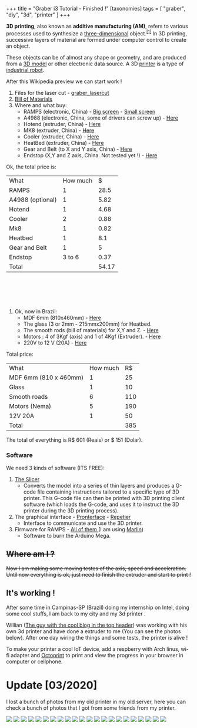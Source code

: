 +++
title = "Graber i3 Tutorial - Finished !"
[taxonomies]
tags = [ "graber", "diy", "3d", "printer" ]
+++

**3D printing**, also known as **additive manufacturing (AM)**, refers to various processes used to synthesize a [three-dimensional](https://en.wikipedia.org/wiki/Three-dimensional_space) object.<sup id="cite_ref-engineer_1-0" class="reference">[[1]](https://en.wikipedia.org/wiki/3D_printing#cite_note-engineer-1)</sup> In 3D printing, successive layers of material are formed under computer control to create an object.

<!-- more -->

These objects can be of almost any shape or geometry, and are produced from a [3D model](https://en.wikipedia.org/wiki/3D_modeling "3D modeling") or other electronic data source. A 3D [printer](https://en.wikipedia.org/wiki/Printer_(computing) "Printer (computing)") is a type of [industrial robot](https://en.wikipedia.org/wiki/Industrial_robot "Industrial robot").

After this Wikipedia preview we can start work !

1.  Files for the laser cut - [graber_lasercut](http://patrickjp.com/wp-content/uploads/2015/12/graber_lasercut.zip)
2.  [Bill of Materials](http://reprap.org/wiki/Graber_i3)
3.  Where and what buy:
    *   RAMPS (electronic, China) - [Big screen](http://pt.aliexpress.com/item/3d-printer-kit-3d-12864-screen-ramps-1-4-4988-2560r-3/32212102721.html) - [Small screen](http://pt.aliexpress.com/item/1pcs-Mega-2560-R3-1pcs-RAMPS-1-4-Controller-5pcs-A4988-Stepper-Driver-Module-RAMPS-1/1609182953.html?spm=2114.02020208.3.139.hc309d&ws_ab_test=searchweb201556_1_79_78_77_80,searchweb201644_0,searchweb201560_2)
    *   A4988 (electronic, China, some of drivers can screw up)  - [Here](http://pt.aliexpress.com/item/5pcs-lot-Reprap-Stepper-Driver-A4988-stepper-motor-driver-free-shipping-drop-shipping/1182430536.html)
    *   Hotend (extruder, China) - [Here](http://pt.aliexpress.com/item/FreeShipping-Long-distance-3D-Printer-J-head-Hotend-for-1-75mm-3-0mm-E3D-Bowden-Extruder/2041826923.html)
    *   MK8 (extruder, China) - [Here](http://pt.aliexpress.com/item/MK8-Drive-Gear-for-1-75mm-3mm-3D-Printer-Filament-Extruder-Pulley-5mm-Shaft-Reprap-Wholesale/32369432482.html)
    *   Cooler (extruder, China) - [Here](http://pt.aliexpress.com/item/DC-12V-2Pin-Mini-Cooling-Fan-40MM-40x40x10mm-Small-Exhaust-Fan-for-3D-Printer-Free-Shipping/32444433659.html)
    *   HeatBed (extruder, China) - [Here](http://pt.aliexpress.com/item/New-3D-Printer-Parts-MK2B-Heatbed-LED-Resistor-Cable-100K-ohm-Thermistors-PCB-Heated-Bed-White/32307923385.html?spm=2114.02020208.3.20.i94SJM&ws_ab_test=searchweb201556_1_79_78_77_80,searchweb201644_0,searchweb201560_2)
    *   Gear and Belt (to X and Y axis, China) - [Here](http://pt.aliexpress.com/item/Freeshipping-2pcs-20-teeth-GT2-Pulley-Bore-5mm-2M-GT2-timing-Belt-width-6mm-for-3D/32240661027.html)
    *   Endstop (X,Y and Z axis, China. Not tested yet !) - [Here](http://pt.aliexpress.com/item/Endstop-Mechanical-Limit-Switches-3D-Printer-Switch-for-RAMPS-1-4-order-3pcs-price-is-3/1750201155.html?spm=2114.02020208.3.41.5JgKni&ws_ab_test=searchweb201556_1_79_78_77_80,searchweb201644_0,searchweb201560_2)

Ok, the total price is:

<table style="height: 344px;" width="315">

<tbody>

<tr>

<td>What</td>

<td> How much</td>

<td>$</td>

</tr>

<tr>

<td>RAMPS</td>

<td>1</td>

<td>28.5</td>

</tr>

<tr>

<td>A4988 (optional)</td>

<td>1</td>

<td>5.82</td>

</tr>

<tr>

<td>Hotend</td>

<td>1</td>

<td>4.68</td>

</tr>

<tr>

<td>Cooler</td>

<td>2</td>

<td>0.88</td>

</tr>

<tr>

<td>Mk8</td>

<td>1</td>

<td>0.82</td>

</tr>

<tr>

<td>Heatbed</td>

<td>1</td>

<td>8.1</td>

</tr>

<tr>

<td>Gear and Belt</td>

<td>1</td>

<td>5</td>

</tr>

<tr>

<td>Endstop</td>

<td>3 to 6</td>

<td>0.37</td>

</tr>

<tr>

<td>Total</td>
<td> </td>

<td>54.17</td>

</tr>

</tbody>

</table>

1.  Ok, now in Brazil:
    *   MDF 6mm (810x460mm) - [Here](https://www.google.com.br/maps/place/MDF+Rei/@-27.5997296,-48.5486853,3a,75y,31.28h,90t/data=!3m6!1e1!3m4!1si8v0wt9kQey0Y2v9THsBSw!2e0!7i13312!8i6656!4m2!3m1!1s0x0:0xd6f21f935f0f743a!6m1!1e1)
    *   The glass (3 or 2mm  - 215mmx200mm) for Heatbed.
    *   The smooth rods (bill of materials) for X,Y and Z. - [Here](http://www.marvitubos.com.br/)
    *   Motors : 4 of 3Kgf (axis) and 1 of 4Kgf (Extruder). - [Here](http://produto.mercadolivre.com.br/MLB-710362826-motor-de-passo-3-20v-nema-17-impressora-3d-_JM#redirectedFromParent)
    *   220V to 12 V (20A) - [Here](http://produto.mercadolivre.com.br/MLB-722537296-fonte-bilvot-110-220v-12v-20a-amperes-estabilizada-led-cftv-_JM)

Total price:

<table>

<tbody>

<tr>

<td>What</td>

<td>How much</td>

<td>R$</td>

</tr>

<tr>

<td>MDF 6mm (810 x 460mm)</td>

<td>1</td>

<td>25</td>

</tr>

<tr>

<td>Glass</td>

<td>1</td>

<td>10</td>

</tr>

<tr>

<td>Smooth roads</td>

<td>6</td>

<td>110</td>

</tr>

<tr>

<td>Motors (Nema)</td>

<td>5</td>

<td>190</td>

</tr>

<tr>

<td>12V 20A</td>

<td>1</td>

<td>50</td>

</tr>

<tr>

<td>Total</td>
<td> </td>
<td>385</td>

</tr>

</tbody>

</table>

The total of everything is R\$ 601 (Reais) or \$ 151 (Dolar).

### Software

We need 3 kinds of software (ITS FREE):

1.  [The Slicer](http://slic3r.org/)
    *   Converts the model into a series of thin layers and produces a G-code file containing instructions tailored to a specific type of 3D printer. This G-code file can then be printed with 3D printing client software (which loads the G-code, and uses it to instruct the 3D printer during the 3D printing process).
2.  The graphical interface - [Pronterface](http://www.pronterface.com/) - [Repetier](http://www.repetier.com/)
    *   Interface to communicate and use the 3D printer.
3.  Firmware for RAMPS - [All of them ](http://reprap.org/wiki/Firmware) (I am using [Marlin](https://github.com/MarlinFirmware/Marlin))
    *   Software to burn the Arduino Mega.

## <del>Where am I ?</del>

<del>Now I am making some moving testes of the axis, speed and acceleration. Until now everything is ok, just need to finish the extruder and start to print !</del>

## It's working !

After some time in Campinas-SP (Brazil) doing my internship on Intel, doing some cool stuffs, I am back to my city and my 3d printer .

Willian ([The guy with the cool blog in the top header](http://galvanicloop.com/)) was working with his own 3d printer and have done a extruder to me (You can see the photos below). After one day wiring the things and some tests, the printer is alive !

To make your printer a cool IoT device, add a respberry with Arch linus, wi-fi adapter and [Octoprint](http://octoprint.org/) to print and view the progress in your browser in computer or cellphone.


# Update [03/2020]
I lost a bunch of photos from my old printer in my old server, here you can check a bunch of photos that I got from some friends from my printer.

![](/assets/graber/0.jpg)
![](/assets/graber/1.jpg)
![](/assets/graber/2.jpg)
![](/assets/graber/3.jpg)
![](/assets/graber/4.jpg)
![](/assets/graber/5.jpg)
![](/assets/graber/6.jpg)
![](/assets/graber/7.jpg)
![](/assets/graber/8.jpg)
![](/assets/graber/9.jpg)
![](/assets/graber/10.jpg)
![](/assets/graber/11.jpg)
![](/assets/graber/12.jpg)
![](/assets/graber/13.jpg)
![](/assets/graber/14.jpg)
![](/assets/graber/15.jpg)
![](/assets/graber/16.jpg)
![](/assets/graber/17.jpg)
![](/assets/graber/18.jpg)
![](/assets/graber/19.jpg)
![](/assets/graber/20.jpg)
![](/assets/graber/21.jpg)
